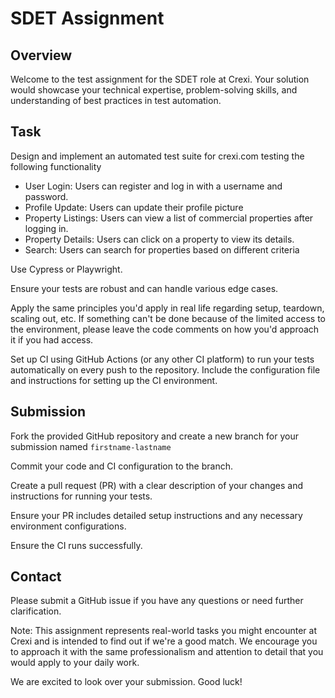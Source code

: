 # SDET Assignment

## Overview
Welcome to the test assignment for the SDET role at Crexi. 
Your solution would showcase your technical expertise, problem-solving skills, and understanding of best practices in test automation.

## Task

Design and implement an automated test suite for crexi.com testing the following functionality

* User Login: Users can register and log in with a username and password.
* Profile Update: Users can update their profile picture 
* Property Listings: Users can view a list of commercial properties after logging in.
* Property Details: Users can click on a property to view its details.
* Search: Users can search for properties based on different criteria

Use Cypress or Playwright.

Ensure your tests are robust and can handle various edge cases.

Apply the same principles you'd apply in real life regarding setup, teardown, scaling out, etc. If something can't be done because of the limited access to the environment, please leave the code comments on how you'd approach it if you had access. 

Set up CI using GitHub Actions (or any other CI platform) to run your tests automatically on every push to the repository. Include the configuration file and instructions for setting up the CI environment.

## Submission

Fork the provided GitHub repository and create a new branch for your submission named `firstname-lastname`

Commit your code and CI configuration to the branch.

Create a pull request (PR) with a clear description of your changes and instructions for running your tests.

Ensure your PR includes detailed setup instructions and any necessary environment configurations.

Ensure the CI runs successfully.

## Contact
Please submit a GitHub issue if you have any questions or need further clarification. 

Note:
This assignment represents real-world tasks you might encounter at Crexi and is intended to find out if we're a good match. We encourage you to approach it with the same professionalism and attention to detail that you would apply to your daily work.

We are excited to look over your submission. Good luck!
